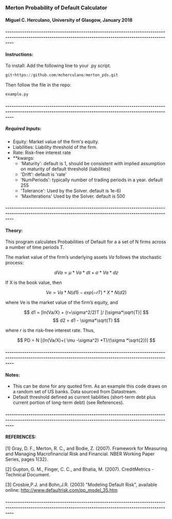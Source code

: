 ### Merton Probability of Default Calculator

#### Miguel C. Herculano, University of Glasgow, January 2018

#### ------------------------------------------------------------------------------------------------------------------------------------------------------------
#### Instructions:

To install: Add the following line to your .py script.


```python
git+https://github.com/mcherculano/merton_pds.git
```


Then follow the file in  the repo: 

```python
example.py
```
#### ------------------------------------------------------------------------------------------------------------------------------------------------------------
##### Required Inputs:
- Equity: Market value of the firm's equity.
- Liabilities: Liability threshold of the firm.
- Rate: Risk-free interest rate
- **kwargs: 
    - 'Maturity': default is 1, should be consistent with implied assumption on maturity of default threshold (liabilities)
    - 'Drift': default is 'rate' 
    - 'NumPeriods': typically number of trading periods in a year. default 255
    - 'Tolerance': Used by the Solver. default is 1e-6)
    - 'MaxIterations' Used by the Solver. default is 500


#### ------------------------------------------------------------------------------------------------------------------------------------------------------------
#### Theory:
This program calculates Probabilities of Default for a a set of N firms across a number of time periods T.

The market value of the firm’s underlying assets $Va$ follows the stochastic process:

$$dVa = \mu *Va *dt + \sigma *Va *dz$$ 

If X is the book value, then

$$ Ve = Va *N(d1) - exp(-rT) *X *N(d2) $$

where Ve is the market value of the firm’s equity, and

$$ d1 = [ln(Va/X) + (r+\sigma^2/2)T ]/ [\sigma*\sqrt{T}] $$
$$ d2 = d1 - \sigma*\sqrt(T) $$

where $r$ is the risk-free interest rate. Thus,

 $$ PD = N [(ln(Va/X)+( \mu -\sigma^2) *T)/(\sigma *\sqrt{2})] $$
 
#### ------------------------------------------------------------------------------------------------------------------------------------------------------------
#### Notes:

- This can be done for any quoted firm. As an example this code draws on a random set of US banks. Data sourced from Datastream.
- Default threshold defined as current liabilities (short-term debt plus current portion of long-term debt) (see References).

#### ------------------------------------------------------------------------------------------------------------------------------------------------------------
#### REFERENCES:

[1] Gray, D. F., Merton, R. C., and Bodie, Z. (2007). Framework for Measuring and Managing Macrofinancial Risk and Financial. NBER Working Paper Series, pages 1{32}.

[2] Gupton, G. M., Finger, C. C., and Bhatia, M. (2007). CreditMetrics - Technical Document.

[3] Crosbie,P.J. and Bohn,J.R. (2003) "Modeling Default Risk", available online: http://www.defaultrisk.com/pp_model_35.htm

#### ------------------------------------------------------------------------------------------------------------------------------------------------------------


